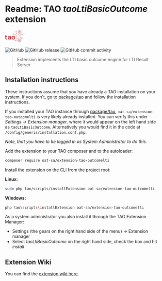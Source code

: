 # Readme: TAO _taoLtiBasicOutcome_ extension

![TAO Logo](https://github.com/oat-sa/taohub-developer-guide/raw/master/resources/tao-logo.png)

![GitHub](https://img.shields.io/github/license/oat-sa/extension-tao-outcomelti.svg)
![GitHub release](https://img.shields.io/github/release/oat-sa/extension-tao-outcomelti.svg)
![GitHub commit activity](https://img.shields.io/github/commit-activity/y/oat-sa/extension-tao-outcomelti.svg)

> Extension implements the LTI basic outcome engine for LTI Result Server

## Installation instructions

These instructions assume that you have already a TAO installation on your system. If you don't, go to
[package/tao](https://github.com/oat-sa/package-tao) and follow the installation instructions.

If you installed your TAO instance through [package/tao](https://github.com/oat-sa/package-tao),
`oat-sa/extension-tao-outcomelti` is very likely already installed. You can verify this under _Settings -> Extension
manager_, where it would appear on the left hand side as `taoLtiBasicOutcome`. Alternatively you would find it in
the code at `/config/generis/installation.conf.php`.

_Note, that you have to be logged in as System Administrator to do this._

Add the extension to your TAO composer and to the autoloader:
```bash
composer require oat-sa/extension-tao-outcomelti
```

Install the extension on the CLI from the project root:

**Linux:**
```bash
sudo php tao/scripts/installExtension oat-sa/extension-tao-outcomelti
```

**Windows:**
```bash
php tao\scripts\installExtension oat-sa/extension-tao-outcomelti
```

As a system administrator you also install it through the TAO Extension Manager:
- Settings (the gears on the right hand side of the menu) -> Extension manager
- Select _taoLtiBasicOutcome_ on the right hand side, check the box and hit _install_

<!-- Uncomment and describe if applicable
## REST API

[](https://openapi.taotesting.com/viewer/?url=https://raw.githubusercontent.com/oat-sa/extension-tao-outcomelti/master/doc/rest.json)
-->

<!-- Uncomment and describe if applicable
## LTI Endpoints

-->

<!-- Uncomment and describe if applicable
## Configuration options

## *.conf.php

#### Configuration option `*`

*Description :* some text.

*Possible values of the `*` key:* 
* some text.
-->

## Extension Wiki

You can find the [extension wiki here](https://github.com/oat-sa/extension-tao-outcomelti/wiki).